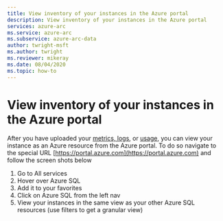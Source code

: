 ```yaml
---
title: View inventory of your instances in the Azure portal
description: View inventory of your instances in the Azure portal
services: azure-arc
ms.service: azure-arc
ms.subservice: azure-arc-data
author: twright-msft
ms.author: twright
ms.reviewer: mikeray
ms.date: 08/04/2020
ms.topic: how-to
---
```


# View inventory of your instances in the Azure portal

After you have uploaded your [metrics, logs](upload-metrics-and-logs-to-azure-monitor.md), or [usage](view-billing-data-in-azure.md), you can view your instance as an Azure resource from the Azure portal. To do so navigate to the special URL [https://portal.azure.com](https://portal.azure.com) and follow the screen shots below

1. Go to All services
1. Hover over Azure SQL
1. Add it to your favorites
1. Click on Azure SQL from the left nav
1. View your instances in the same view as your other Azure SQL resources (use filters to get a granular view)
